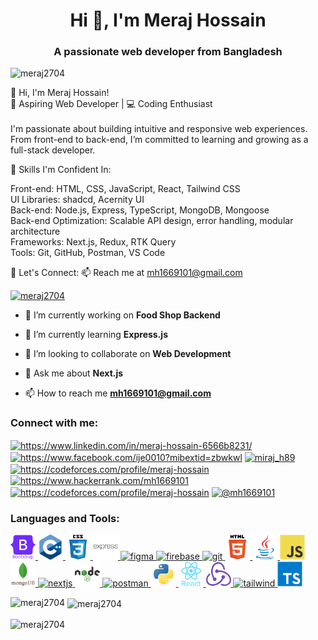 <h1 align="center">Hi 👋, I'm Meraj Hossain</h1>
<h3 align="center">A passionate web developer from Bangladesh</h3>

<p align="left"> <img src="https://komarev.com/ghpvc/?username=meraj2704&label=Profile%20views&color=0e75b6&style=flat" alt="meraj2704" /> </p>
<p align='left'>👋 Hi, I'm Meraj Hossain! <br/>
🚀 Aspiring Web Developer | 💻 Coding Enthusiast<br/><br/>
I'm passionate about building intuitive and responsive web experiences. From front-end to back-end, I’m committed to learning and growing as a full-stack developer.

🔧 Skills I'm Confident In:

Front-end: HTML, CSS, JavaScript, React, Tailwind CSS<br/>
UI Libraries: shadcd, Acernity UI<br/>
Back-end: Node.js, Express, TypeScript, MongoDB, Mongoose<br/>
Back-end Optimization: Scalable API design, error handling, modular architecture<br/>
Frameworks: Next.js, Redux, RTK Query <br/>
Tools: Git, GitHub, Postman, VS Code

🎯 Let's Connect:
📫 Reach me at mh1669101@gmail.com</p>


<p align="left"> <a href="https://github.com/ryo-ma/github-profile-trophy"><img src="https://github-profile-trophy.vercel.app/?username=meraj2704" alt="meraj2704" /></a> </p>

- 🔭 I’m currently working on **Food Shop Backend**

- 🌱 I’m currently learning **Express.js**

- 👯 I’m looking to collaborate on **Web Development**

- 💬 Ask me about **Next.js**

- 📫 How to reach me **mh1669101@gmail.com**

<h3 align="left">Connect with me:</h3>
<p align="left">
<a href="https://linkedin.com/in/https://www.linkedin.com/in/meraj-hossain-6566b8231/" target="blank"><img align="center" src="https://raw.githubusercontent.com/rahuldkjain/github-profile-readme-generator/master/src/images/icons/Social/linked-in-alt.svg" alt="https://www.linkedin.com/in/meraj-hossain-6566b8231/" height="30" width="40" /></a>
<a href="https://fb.com/https://www.facebook.com/ije0010?mibextid=zbwkwl" target="blank"><img align="center" src="https://raw.githubusercontent.com/rahuldkjain/github-profile-readme-generator/master/src/images/icons/Social/facebook.svg" alt="https://www.facebook.com/ije0010?mibextid=zbwkwl" height="30" width="40" /></a>
<a href="https://instagram.com/miraj_h89" target="blank"><img align="center" src="https://raw.githubusercontent.com/rahuldkjain/github-profile-readme-generator/master/src/images/icons/Social/instagram.svg" alt="miraj_h89" height="30" width="40" /></a>
<a href="https://www.codechef.com/users/https://codeforces.com/profile/meraj-hossain" target="blank"><img align="center" src="https://cdn.jsdelivr.net/npm/simple-icons@3.1.0/icons/codechef.svg" alt="https://codeforces.com/profile/meraj-hossain" height="30" width="40" /></a>
<a href="https://www.hackerrank.com/https://www.hackerrank.com/mh1669101" target="blank"><img align="center" src="https://raw.githubusercontent.com/rahuldkjain/github-profile-readme-generator/master/src/images/icons/Social/hackerrank.svg" alt="https://www.hackerrank.com/mh1669101" height="30" width="40" /></a>
<a href="https://codeforces.com/profile/https://codeforces.com/profile/meraj-hossain" target="blank"><img align="center" src="https://raw.githubusercontent.com/rahuldkjain/github-profile-readme-generator/master/src/images/icons/Social/codeforces.svg" alt="https://codeforces.com/profile/meraj-hossain" height="30" width="40" /></a>
<a href="https://www.hackerearth.com/@mh1669101" target="blank"><img align="center" src="https://raw.githubusercontent.com/rahuldkjain/github-profile-readme-generator/master/src/images/icons/Social/hackerearth.svg" alt="@mh1669101" height="30" width="40" /></a>
</p>

<h3 align="left">Languages and Tools:</h3>
<p align="left"> <a href="https://getbootstrap.com" target="_blank" rel="noreferrer"> <img src="https://raw.githubusercontent.com/devicons/devicon/master/icons/bootstrap/bootstrap-plain-wordmark.svg" alt="bootstrap" width="40" height="40"/> </a> <a href="https://www.w3schools.com/cpp/" target="_blank" rel="noreferrer"> <img src="https://raw.githubusercontent.com/devicons/devicon/master/icons/cplusplus/cplusplus-original.svg" alt="cplusplus" width="40" height="40"/> </a> <a href="https://www.w3schools.com/css/" target="_blank" rel="noreferrer"> <img src="https://raw.githubusercontent.com/devicons/devicon/master/icons/css3/css3-original-wordmark.svg" alt="css3" width="40" height="40"/> </a> <a href="https://expressjs.com" target="_blank" rel="noreferrer"> <img src="https://raw.githubusercontent.com/devicons/devicon/master/icons/express/express-original-wordmark.svg" alt="express" width="40" height="40"/> </a> <a href="https://www.figma.com/" target="_blank" rel="noreferrer"> <img src="https://www.vectorlogo.zone/logos/figma/figma-icon.svg" alt="figma" width="40" height="40"/> </a> <a href="https://firebase.google.com/" target="_blank" rel="noreferrer"> <img src="https://www.vectorlogo.zone/logos/firebase/firebase-icon.svg" alt="firebase" width="40" height="40"/> </a> <a href="https://git-scm.com/" target="_blank" rel="noreferrer"> <img src="https://www.vectorlogo.zone/logos/git-scm/git-scm-icon.svg" alt="git" width="40" height="40"/> </a> <a href="https://www.w3.org/html/" target="_blank" rel="noreferrer"> <img src="https://raw.githubusercontent.com/devicons/devicon/master/icons/html5/html5-original-wordmark.svg" alt="html5" width="40" height="40"/> </a> <a href="https://www.java.com" target="_blank" rel="noreferrer"> <img src="https://raw.githubusercontent.com/devicons/devicon/master/icons/java/java-original.svg" alt="java" width="40" height="40"/> </a> <a href="https://developer.mozilla.org/en-US/docs/Web/JavaScript" target="_blank" rel="noreferrer"> <img src="https://raw.githubusercontent.com/devicons/devicon/master/icons/javascript/javascript-original.svg" alt="javascript" width="40" height="40"/> </a> <a href="https://www.mongodb.com/" target="_blank" rel="noreferrer"> <img src="https://raw.githubusercontent.com/devicons/devicon/master/icons/mongodb/mongodb-original-wordmark.svg" alt="mongodb" width="40" height="40"/> </a> <a href="https://nextjs.org/" target="_blank" rel="noreferrer"> <img src="https://cdn.worldvectorlogo.com/logos/nextjs-2.svg" alt="nextjs" width="40" height="40"/> </a> <a href="https://nodejs.org" target="_blank" rel="noreferrer"> <img src="https://raw.githubusercontent.com/devicons/devicon/master/icons/nodejs/nodejs-original-wordmark.svg" alt="nodejs" width="40" height="40"/> </a> <a href="https://postman.com" target="_blank" rel="noreferrer"> <img src="https://www.vectorlogo.zone/logos/getpostman/getpostman-icon.svg" alt="postman" width="40" height="40"/> </a> <a href="https://www.python.org" target="_blank" rel="noreferrer"> <img src="https://raw.githubusercontent.com/devicons/devicon/master/icons/python/python-original.svg" alt="python" width="40" height="40"/> </a> <a href="https://reactjs.org/" target="_blank" rel="noreferrer"> <img src="https://raw.githubusercontent.com/devicons/devicon/master/icons/react/react-original-wordmark.svg" alt="react" width="40" height="40"/> </a> <a href="https://redux.js.org" target="_blank" rel="noreferrer"> <img src="https://raw.githubusercontent.com/devicons/devicon/master/icons/redux/redux-original.svg" alt="redux" width="40" height="40"/> </a> <a href="https://tailwindcss.com/" target="_blank" rel="noreferrer"> <img src="https://www.vectorlogo.zone/logos/tailwindcss/tailwindcss-icon.svg" alt="tailwind" width="40" height="40"/> </a> <a href="https://www.typescriptlang.org/" target="_blank" rel="noreferrer"> <img src="https://raw.githubusercontent.com/devicons/devicon/master/icons/typescript/typescript-original.svg" alt="typescript" width="40" height="40"/> </a> </p>

<p><img align="left" src="https://github-readme-stats.vercel.app/api/top-langs?username=meraj2704&show_icons=true&locale=en&layout=compact" alt="meraj2704" /></p>

<p>&nbsp;<img align="center" src="https://github-readme-stats.vercel.app/api?username=meraj2704&show_icons=true&locale=en" alt="meraj2704" /></p>

<p><img align="center" src="https://github-readme-streak-stats.herokuapp.com/?user=meraj2704&" alt="meraj2704" /></p>
